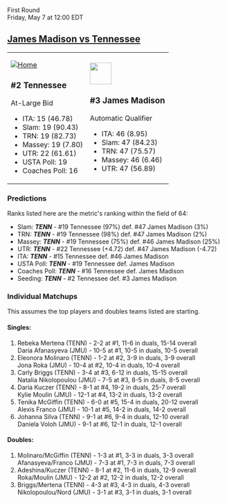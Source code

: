 First Round  
Friday, May 7 at 12:00 EDT
## [James Madison vs Tennessee](https://www.ncaa.com/game/5833665) 

<table><tr><td>  

[![Home](https://www.ncaa.com/sites/default/files/images/logos/schools/t/tennessee.70.png)](../index.md)  

### #2 Tennessee  

At-Large Bid  
- ITA: 15 (46.78)  
- Slam: 19 (90.43)  
- TRN: 19 (82.73)  
- Massey: 19 (7.80)  
- UTR: 22 (61.61)  
- USTA Poll: 19  
- Coaches Poll: 16  

</td><td>  

[<img src="https://www.ncaa.com/sites/default/files/images/logos/schools/j/james-madison.70.png" width="50" height="50" />](../index.md)  

### #3 James Madison  

Automatic Qualifier  
- ITA: 46 (8.95)  
- Slam: 47 (84.23)  
- TRN: 47 (75.57)  
- Massey: 46 (6.46)  
- UTR: 47 (56.89)  

</td></tr></table>  

### Predictions  

Ranks listed here are the metric's ranking within the field of 64:  
- Slam: ***TENN*** - #19 Tennessee (97%) def. #47 James Madison (3%)  
- TRN: ***TENN*** - #19 Tennessee (98%) def. #47 James Madison (2%)  
- Massey: ***TENN*** - #19 Tennessee (75%) def. #46 James Madison (25%)  
- UTR: ***TENN*** - #22 Tennessee (+4.72) def. #47 James Madison (-4.72)  
- ITA: ***TENN*** - #15 Tennessee def. #46 James Madison  
- USTA Poll: ***TENN*** - #19 Tennessee def. James Madison  
- Coaches Poll: ***TENN*** - #16 Tennessee def. James Madison  
- Seeding: ***TENN*** - #2 Tennessee def. #3 James Madison  

### Individual Matchups  

This assumes the top players and doubles teams listed are starting.  

#### Singles:  
1. Rebeka Mertena (TENN) - 2-2 at #1, 11-6 in duals, 15-14 overall  
   Daria Afanasyeva (JMU) - 10-5 at #1, 10-5 in duals, 10-5 overall
2. Eleonora Molinaro (TENN) - 1-2 at #2, 3-9 in duals, 3-9 overall  
   Jona Roka (JMU) - 10-4 at #2, 10-4 in duals, 10-4 overall
3. Carly Briggs (TENN) - 3-4 at #3, 6-12 in duals, 15-15 overall  
   Natalia Nikolopoulou (JMU) - 7-5 at #3, 8-5 in duals, 8-5 overall
4. Daria Kuczer (TENN) - 8-1 at #4, 19-2 in duals, 25-7 overall  
   Kylie Moulin (JMU) - 12-1 at #4, 13-2 in duals, 13-2 overall
5. Tenika McGiffin (TENN) - 6-0 at #5, 15-4 in duals, 20-12 overall  
   Alexis Franco (JMU) - 10-1 at #5, 14-2 in duals, 14-2 overall
6. Johanna Silva (TENN) - 9-1 at #6, 9-4 in duals, 12-10 overall  
   Daniela Voloh (JMU) - 9-1 at #6, 12-1 in duals, 12-1 overall

#### Doubles:  
1. Molinaro/McGiffin (TENN) - 1-3 at #1, 3-3 in duals, 3-3 overall  
   Afanasyeva/Franco (JMU) - 7-3 at #1, 7-3 in duals, 7-3 overall
2. Adeshina/Kuczer (TENN) - 8-1 at #2, 11-6 in duals, 12-9 overall  
   Roka/Moulin (JMU) - 12-2 at #2, 12-2 in duals, 12-2 overall
3. Briggs/Mertena (TENN) - 4-3 at #3, 4-3 in duals, 4-3 overall  
   Nikolopoulou/Nord (JMU) - 3-1 at #3, 3-1 in duals, 3-1 overall